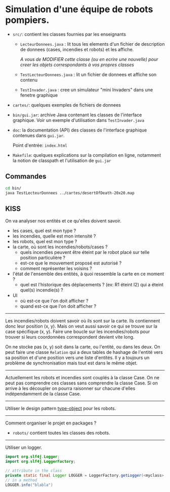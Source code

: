 # Simulation d'une équipe de robots pompiers.

- `src/`: contient les classes fournies par les enseignants
  - `LecteurDonnees.java` : lit tous les elements d'un fichier de description de donnees (cases, incendies et robots) et les affiche.
    
    _A vous de MODIFIER cette classe (ou en ecrire une nouvelle) pour creer les objets correspondants à vos propres classes_
  - `TestLecteurDonnees.java` : lit un fichier de donnees et affiche son contenu
  - `TestInvader.java` : cree un simulateur "mini Invaders" dans une fenetre graphique

- `cartes/`: quelques exemples de fichiers de donnees

- `bin/gui.jar`: archive Java contenant les classes de l'interface graphique. Voir un exemple d'utilisation dans `TestInvader.java`

- `doc`: la documentation (API) des classes de l'interface graphique contenues dans `gui.jar`. 
    
    Point d'entrée: `index.html`

- `Makefile`: quelques explications sur la compilation en ligne, notamment la notion de classpath et l'utilisation de `gui.jar`

## Commandes

```bash
cd bin/
java TestLecteurDonnees ../cartes/desertOfDeath-20x20.map
```

## KISS

On va analyser nos entités et ce qu'elles doivent savoir.

 - les cases, quel est mon type ?
 - les incendies, quelle est mon intensité ?
 - les robots, quel est mon type ?
 - la carte, où sont les incendies/robots/cases ?
   - quels incendies peuvent être éteint par le robot placé sur telle position particulière ?
   - est-ce que le mouvement proposé est autorisé ?
   - comment représenter les voisins ?
 - l'état de l'ensemble des entités, à quoi ressemble la carte en ce moment ?
   - quel est l'historique des déplacements ? (ex: R1 éteint I2) qui a éteint quel(s) incendie(s) ?
 - UI
   - où est-ce que l'on doit afficher ?
   - quand est-ce que l'on doit afficher ?

---

Les incendies/robots doivent savoir où ils sont sur la carte. Ils contiennent donc leur position (x, y). Mais on veut aussi savoir ce qui se trouve sur la case spécifique (x, y). Faire une boucle sur les incendies/robots pour trouver si leurs coordonnées correspondent devient vite long.

On ne stocke pas (x, y) soit dans la carte, ou l'entité, ou dans les deux. On peut faire une classe `Relation` qui a deux tables de hashage de l'entité vers sa position et d'une position vers une liste d'entités. Il y a toujours un problème de synchronisation mais tout est dans le même objet.

---

Actuellement les robots et incendies sont couplés à la classe Case. On ne peut pas comprendre ces classes sans comprendre la classe Case. Si on arrive à les découpler on pourra raisonner sur chacune d'elles indépendamment de la classe Case.

---

Utiliser le design pattern [type-object](https://gameprogrammingpatterns.com/type-object.html) pour les robots.

---

Comment organiser le projet en packages ?

 - `robots/` contient toutes les classes des robots.

---

Utiliser un logger.

```java
import org.slf4j.Logger;
import org.slf4j.LoggerFactory;

// attribute in the class
private static final Logger LOGGER = LoggerFactory.getLogger(<myclass>.class);
// in a method
LOGGER.info("blabla")
```